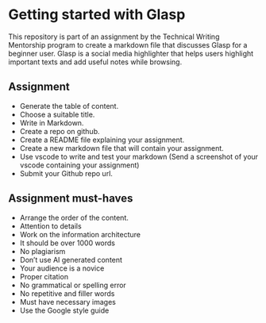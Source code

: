# Getting started with Glasp
This repository is part of an assignment by the Technical Writing Mentorship program to create a markdown file that discusses Glasp for a beginner user. 
Glasp is a social media highlighter that helps users highlight important texts and add useful notes while browsing. 

## Assignment
- Generate the table of content.
- Choose a suitable title.
- Write in Markdown.
- Create a repo on github.
- Create a README file explaining your assignment.
- Create a new markdown file that will contain your assignment.
- Use vscode to write and test your markdown (Send a screenshot of your vscode containing your assignment)
- Submit your Github repo url.

## Assignment must-haves
- Arrange the order of the content.
- Attention to details 
- Work on the information architecture
- It should be over 1000 words
- No plagiarism 
- Don’t use AI generated content
- Your audience is a novice
- Proper citation 
- No grammatical or spelling error 
- No repetitive and filler words 
- Must have necessary images 
- Use the Google style guide



